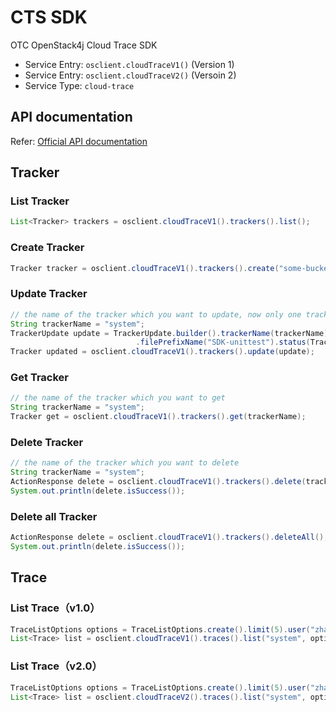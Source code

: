 # CTS SDK

OTC OpenStack4j Cloud Trace SDK
- Service Entry: `osclient.cloudTraceV1()` (Version 1)
- Service Entry: `osclient.cloudTraceV2()` (Versoin 2)
- Service Type: `cloud-trace` 


## API documentation

Refer: [Official API documentation](https://docs.otc.t-systems.com/en-us/api/cts/en-us_topic_0044332888.html)

    
## Tracker

### List Tracker
```java
List<Tracker> trackers = osclient.cloudTraceV1().trackers().list();
```

### Create Tracker
```java
Tracker tracker = osclient.cloudTraceV1().trackers().create("some-bucket-name", "file-prefix")
```

### Update Tracker
```java
// the name of the tracker which you want to update, now only one tracker named system exists
String trackerName = "system";
TrackerUpdate update = TrackerUpdate.builder().trackerName(trackerName).bucketName("another-bucket-name")
							.filePrefixName("SDK-unittest").status(TrackerStatus.Enabled).build();
Tracker updated = osclient.cloudTraceV1().trackers().update(update);
```

### Get Tracker
```java
// the name of the tracker which you want to get 
String trackerName = "system";
Tracker get = osclient.cloudTraceV1().trackers().get(trackerName);
```

### Delete Tracker
```java
// the name of the tracker which you want to delete 
String trackerName = "system";
ActionResponse delete = osclient.cloudTraceV1().trackers().delete(trackerName);
System.out.println(delete.isSuccess());
```

### Delete all Tracker
```java
ActionResponse delete = osclient.cloudTraceV1().trackers().deleteAll();
System.out.println(delete.isSuccess());
```

## Trace
### List Trace（v1.0）
```java
TraceListOptions options = TraceListOptions.create().limit(5).user("zhangdong").serviceType("CTS");
List<Trace> list = osclient.cloudTraceV1().traces().list("system", options);
```

### List Trace（v2.0）
```java
TraceListOptions options = TraceListOptions.create().limit(5).user("zhangdong").serviceType("CTS");
List<Trace> list = osclient.cloudTraceV2().traces().list("system", options);
```
    